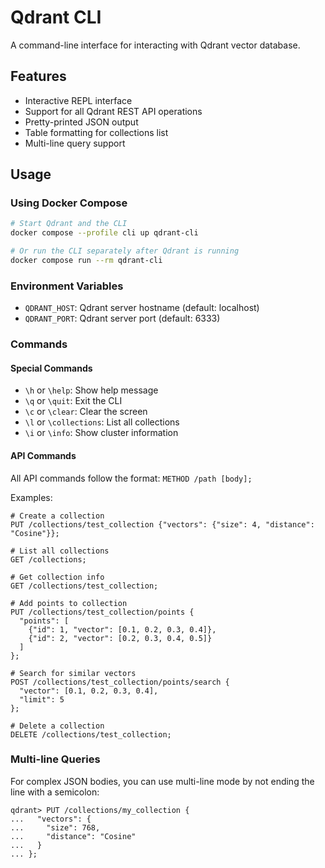 # Qdrant CLI

A command-line interface for interacting with Qdrant vector database.

## Features

- Interactive REPL interface
- Support for all Qdrant REST API operations
- Pretty-printed JSON output
- Table formatting for collections list
- Multi-line query support

## Usage

### Using Docker Compose

```bash
# Start Qdrant and the CLI
docker compose --profile cli up qdrant-cli

# Or run the CLI separately after Qdrant is running
docker compose run --rm qdrant-cli
```

### Environment Variables

- `QDRANT_HOST`: Qdrant server hostname (default: localhost)
- `QDRANT_PORT`: Qdrant server port (default: 6333)

### Commands

#### Special Commands
- `\h` or `\help`: Show help message
- `\q` or `\quit`: Exit the CLI
- `\c` or `\clear`: Clear the screen
- `\l` or `\collections`: List all collections
- `\i` or `\info`: Show cluster information

#### API Commands
All API commands follow the format: `METHOD /path [body];`

Examples:
```
# Create a collection
PUT /collections/test_collection {"vectors": {"size": 4, "distance": "Cosine"}};

# List all collections
GET /collections;

# Get collection info
GET /collections/test_collection;

# Add points to collection
PUT /collections/test_collection/points {
  "points": [
    {"id": 1, "vector": [0.1, 0.2, 0.3, 0.4]},
    {"id": 2, "vector": [0.2, 0.3, 0.4, 0.5]}
  ]
};

# Search for similar vectors
POST /collections/test_collection/points/search {
  "vector": [0.1, 0.2, 0.3, 0.4],
  "limit": 5
};

# Delete a collection
DELETE /collections/test_collection;
```

### Multi-line Queries

For complex JSON bodies, you can use multi-line mode by not ending the line with a semicolon:

```
qdrant> PUT /collections/my_collection {
...   "vectors": {
...     "size": 768,
...     "distance": "Cosine"
...   }
... };
```